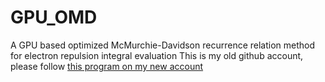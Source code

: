 # GPU_OMD
A GPU based optimized McMurchie-Davidson recurrence relation method for electron repulsion integral evaluation
This is my old github account, please follow [this program on my new account](https://github.com/Yingqi-Tian/GPU_OMD) 

